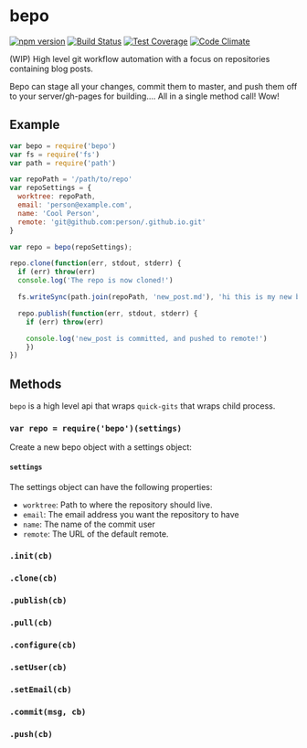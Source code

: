 bepo
====

[![npm version](https://badge.fury.io/js/bepo.svg)](https://www.npmjs.com/package/bepo)
[![Build Status](https://travis-ci.org/bcomnes/bepo.svg)](https://travis-ci.org/bcomnes/bepo)
[![Test Coverage](https://codeclimate.com/github/bcomnes/bepo/badges/coverage.svg)](https://codeclimate.com/github/bcomnes/bepo)
[![Code Climate](https://codeclimate.com/github/bcomnes/bepo/badges/gpa.svg)](https://codeclimate.com/github/bcomnes/bepo)

(WIP) High level git workflow automation with a focus on repositories containing blog posts.

Bepo can stage all your changes, commit them to master, and push them off to your server/gh-pages for building.... All in a single method call!  Wow!

## Example

```js
var bepo = require('bepo')
var fs = require('fs')
var path = require('path')

var repoPath = '/path/to/repo'
var repoSettings = {
  worktree: repoPath,
  email: 'person@example.com',
  name: 'Cool Person',
  remote: 'git@github.com:person/.github.io.git'
}

var repo = bepo(repoSettings);

repo.clone(function(err, stdout, stderr) {
  if (err) throw(err)
  console.log('The repo is now cloned!')

  fs.writeSync(path.join(repoPath, 'new_post.md'), 'hi this is my new blogpost')

  repo.publish(function(err, stdout, stderr) {
    if (err) throw(err)

    console.log('new_post is committed, and pushed to remote!')
    })
})

```
## Methods

`bepo` is a high level api that wraps `quick-gits` that wraps child process.

### `var repo = require('bepo')(settings)`

Create a new bepo object with a settings object:

#### `settings`

The settings object can have the following properties:

- `worktree`: Path to where the repository should live.
- `email`: The email address you want the repository to have
- `name`: The name of the commit user
- `remote`: The URL of the default remote.

### `.init(cb)`

### `.clone(cb)`

### `.publish(cb)`

### `.pull(cb)`

### `.configure(cb)`

### `.setUser(cb)`

### `.setEmail(cb)`

### `.commit(msg, cb)`

### `.push(cb)`
